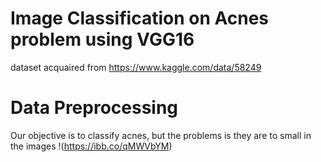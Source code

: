 # Image Classification on Acnes problem using VGG16
dataset acquaired from https://www.kaggle.com/data/58249
# Data Preprocessing
Our objective is to classify acnes, but the problems is they are to small in the images
!(https://ibb.co/qMWVbYM)
